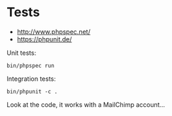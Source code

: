 # Tests

* <http://www.phpspec.net/>
* <https://phpunit.de/>

Unit tests:

    bin/phpspec run

Integration tests:

    bin/phpunit -c .

Look at the code, it works with a MailChimp account...
